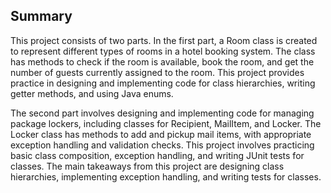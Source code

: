 ## Summary 

This project consists of two parts. In the first part, a Room class is created to represent different types of rooms in a hotel booking system. The class has methods to check if the room is available, book the room, and get the number of guests currently assigned to the room. This project provides practice in designing and implementing code for class hierarchies, writing getter methods, and using Java enums.

The second part involves designing and implementing code for managing package lockers, including classes for Recipient, MailItem, and Locker. The Locker class has methods to add and pickup mail items, with appropriate exception handling and validation checks. This project involves practicing basic class composition, exception handling, and writing JUnit tests for classes. The main takeaways from this project are designing class hierarchies, implementing exception handling, and writing tests for classes.
